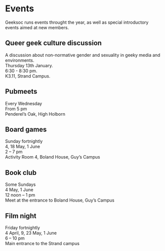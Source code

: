 Events
======
Geeksoc runs events throught the year, as well as special introductory events aimed at new members.

Queer geek culture discussion
-----------------------------

A discussion about non-normative gender and sexuality in geeky media and environments.  
Thursday 13th January.  
6:30 - 8:30 pm.  
K3.11, Strand Campus.

Pubmeets
--------

Every Wednesday  
From 5 pm  
Penderel’s Oak, High Holborn

Board games
-----------

Sunday fortnightly  
4, 18 May, 1 June  
2 – 7 pm  
Activity Room 4, Boland House, Guy’s Campus

Book club
---------

Some Sundays  
4 May, 1 June  
12 noon – 1 pm  
Meet at the entrance to Boland House, Guy’s Campus

Film night
----------

Friday fortnightly  
4 April, 9, 23 May, 1 June  
6 – 10 pm  
Main entrance to the Strand campus
